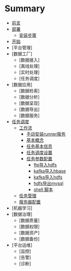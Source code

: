 # Summary

* [前言](README.md)
* [部署](部署.md)
   * [安装步骤](部署/TBDS部署.md)
* [开始](开始.md)
* [平台管理]
* [数据工厂]
   * [数据接入]
   * [离线处理]
   * [实时处理]
   * [任务调度]
* [数据应用]
   * [数据检索]
   * [数据分析]
   * [数据呈现]
   * [数据导出]
   * [数据服务]
* [任务调度](/workflow/readme.md)
   * [工作流](/workflow/workflow/readme.md)
      * [手动安装runner服务](/workflow/workflow/addrunner.md)  
      * [基本概念](/workflow/workflow/basicConcept.md)  
      * [任务基本信息](/workflow/workflow/runnerBasicInfo.md)  
      * [任务调度设置](/workflow/workflow/runnerCycle.md)  
      * [任务参数配置](/workflow/workflow/runners.md)
          * [ftp导入hdfs](/workflow/workflow/runners/ftp2hdfs.md)
          * [kafka导入hbase](/workflow/workflow/runners/kafka2hbase.md)
          * [kafka导入hdfs](/workflow/workflow/runners/kafka2hdfs.md)
          * [hdfs导出mysql](/workflow/workflow/runners/hdfs2mysql.md)
          * [shell 脚本](/workflow/workflow/runners/shell.md)  
   * [任务管理](/workflow/tasks/readme.md)
   * [服务器配置](/workflow/services/readme.md)
* [机器学习]
* [数据治理]
   * [数据质量]
   * [数据权限]
   * [数据资产]
   * [数据备份]
* [平台运维]
   * [监控]
   * [告警]
   * [诊断]
